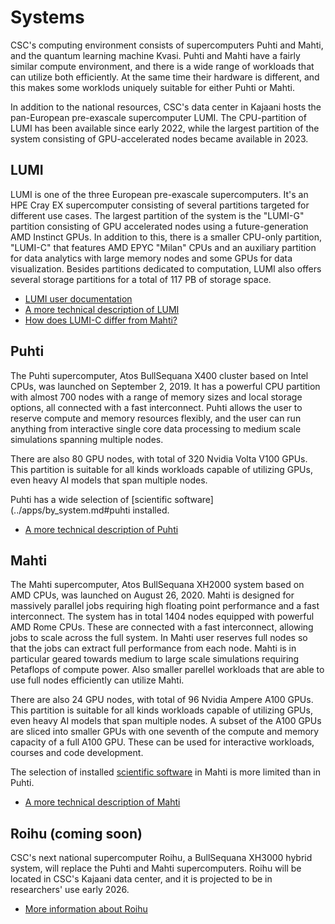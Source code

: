 # Systems

CSC's computing environment consists of supercomputers Puhti and
Mahti, and the quantum learning machine Kvasi. Puhti and Mahti have a
fairly similar compute environment, and there is a wide range of
workloads that can utilize both efficiently. At the same time their
hardware is different, and this makes some worklods uniquely suitable
for either Puhti or Mahti.

In addition to the national resources, CSC's data center in Kajaani hosts the
pan-European pre-exascale supercomputer LUMI. The CPU-partition of LUMI has
been available since early 2022, while the largest partition of the system
consisting of GPU-accelerated nodes became available in 2023.

## LUMI

LUMI is one of the three European pre-exascale supercomputers. It's an HPE Cray
EX supercomputer consisting of several partitions targeted for different use
cases. The largest partition of the system is the "LUMI-G" partition consisting
of GPU accelerated nodes using a future-generation AMD Instinct GPUs. In
addition to this, there is a smaller CPU-only partition, "LUMI-C" that features
AMD EPYC "Milan" CPUs and an auxiliary partition for data analytics with large
memory nodes and some GPUs for data visualization. Besides partitions dedicated
to computation, LUMI also offers several storage partitions for a total of 117
PB of storage space.

- [LUMI user documentation](https://docs.lumi-supercomputer.eu/)
- [A more technical description of LUMI](https://docs.lumi-supercomputer.eu/hardware/)
- [How does LUMI-C differ from Mahti?](lumi-vs-mahti.md)

## Puhti

The Puhti supercomputer, Atos BullSequana X400 cluster based on Intel
CPUs, was launched on September 2, 2019. It has a powerful CPU
partition with almost 700 nodes with a range of memory sizes and local
storage options, all connected with a fast interconnect. Puhti allows
the user to reserve compute and memory resources flexibly, and the
user can run anything from interactive single core data processing to
medium scale simulations spanning multiple nodes.

There are also 80 GPU nodes, with total of 320 Nvidia Volta V100 GPUs. This
partition is suitable for all kinds workloads capable of utilizing GPUs, even
heavy AI models that span multiple nodes.

Puhti has a wide selection of [scientific software](../apps/by_system.md#puhti
installed.

- [A more technical description of Puhti](systems-puhti.md)

## Mahti

The Mahti supercomputer, Atos BullSequana XH2000 system based on AMD
CPUs, was launched on August 26, 2020. Mahti is designed for
massively parallel jobs requiring high floating point performance and
a fast interconnect. The system has in total 1404 nodes equipped with
powerful AMD Rome CPUs. These are connected with a fast interconnect,
allowing jobs to scale across the full system. In Mahti user reserves
full nodes so that the jobs can extract full performance from each
node. Mahti is in particular geared towards medium to large scale
simulations requiring Petaflops of compute power. Also smaller
parellel workloads that are able to use full nodes efficiently can
utilize Mahti.

There are also 24 GPU nodes, with total of 96 Nvidia Ampere A100 GPUs. This
partition is suitable for all kinds workloads capable of utilizing GPUs, even
heavy AI models that span multiple nodes. A subset of the A100 GPUs are sliced
into smaller GPUs with one seventh of the compute and memory capacity of a full
A100 GPU. These can be used for interactive workloads, courses and code
development.

The selection of installed [scientific software](../apps/by_system.md#mahti) in
Mahti is more limited than in Puhti.

- [A more technical description of Mahti](systems-mahti.md)

## Roihu (coming soon)

CSC's next national supercomputer Roihu, a BullSequana XH3000 hybrid system,
will replace the Puhti and Mahti supercomputers. Roihu will be located in
CSC's Kajaani data center, and it is projected to be in researchers' use early
2026.

- [More information about Roihu](systems-roihu.md)
